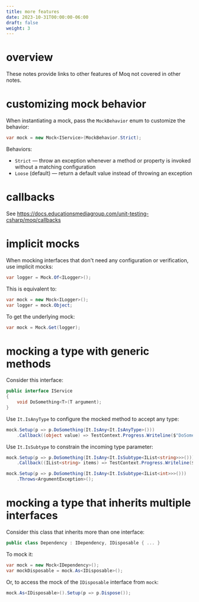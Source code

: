 ```yaml
---
title: more features
date: 2023-10-31T00:00:00-06:00
draft: false
weight: 3
---
```


# overview
These notes provide links to other features of Moq not covered in other notes.

# customizing mock behavior
When instantiating a mock, pass the `MockBehavior` enum to customize the behavior:
```cs
var mock = new Mock<IService>(MockBehavior.Strict);
```

Behaviors:
* `Strict` — throw an exception whenever a method or property is invoked without a matching configuration  
* `Loose` (default) — return a default value instead of throwing an exception

# callbacks
See https://docs.educationsmediagroup.com/unit-testing-csharp/moq/callbacks

# implicit mocks
When mocking interfaces that don't need any configuration or verification, use implicit mocks:
```cs
var logger = Mock.Of<ILogger>();
```

This is equivalent to:
```cs
var mock = new Mock<ILogger>();
var logger = mock.Object;
```

To get the underlying mock:
```cs
var mock = Mock.Get(logger);
```

# mocking a type with generic methods
Consider this interface:
```cs
public interface IService
{
    void DoSomething<T>(T argument);
}
```

Use `It.IsAnyType` to configure the mocked method to accept any type:
```cs
mock.Setup(p => p.DoSomething(It.IsAny<It.IsAnyType>()))
    .Callback((object value) => TestContext.Progress.Writeline($"DoSomething: {value}"));
```

Use `It.IsSubtype` to constrain the incoming type parameter:
```cs
mock.Setup(p => p.DoSomething(It.IsAny<It.IsSubtype<IList<string>>>()))
    .Callback((IList<string> items) => TestContext.Progress.Writeline($"Received list of {items.Count} strings"));

mock.Setup(p => p.DoSomething(It.IsAny<It.IsSubtype<IList<int>>>()))
    .Throws<ArgumentException>();
```

# mocking a type that inherits multiple interfaces
Consider this class that inherits more than one interface:
```cs
public class Dependency : IDependency, IDisposable { ... }
```

To mock it:
```cs
var mock = new Mock<IDependency>();
var mockDisposable = mock.As<IDisposable>();
```

Or, to access the mock of the `IDisposable` interface from `mock`:
```cs
mock.As<IDisposable>().Setup(p => p.Dispose());
```